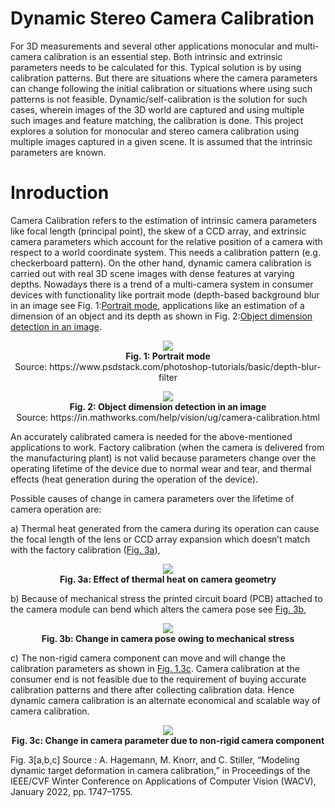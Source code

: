 # Dynamic Stereo Camera Calibration

For 3D measurements and several other applications monocular and multi-camera calibration is an essential step. Both intrinsic and extrinsic parameters needs to be calculated for this. Typical solution is by using calibration patterns. But there are situations where the camera parameters can change following the initial calibration or situations where using such patterns is not feasible. Dynamic/self-calibration is the solution for such cases, wherein images of the 3D world are captured and using multiple such images and feature matching, the calibration is done. This project explores a solution for monocular and stereo camera calibration using multiple images captured in a given scene. It is assumed that the intrinsic parameters are known.


# Inroduction

Camera Calibration refers to the estimation of intrinsic camera parameters like focal length (principal point), the skew of a CCD array, and extrinsic camera parameters
which account for the relative position of a camera with respect to a world coordinate system. This needs a calibration pattern (e.g. checkerboard pattern). On the other
hand, dynamic camera calibration is carried out with real 3D scene images with dense features at varying depths. Nowadays there is a trend of a multi-camera system in
consumer devices with functionality like portrait mode (depth-based background blur in an image see Fig. 1:[Portrait mode](https://user-images.githubusercontent.com/84389082/212613466-abcb8bf3-4f70-40ad-aa8a-327a825c251d.jpg), applications like an estimation of a dimension of an object
and its depth as shown in Fig. 2:[Object dimension detection in an image](https://user-images.githubusercontent.com/84389082/212614651-b8a30d7f-806f-43e8-be54-a028f54bac56.png).

<p align="center">
  <img src="https://user-images.githubusercontent.com/84389082/212613466-abcb8bf3-4f70-40ad-aa8a-327a825c251d.jpg" /><br>
  <b>Fig. 1:  Portrait mode</b><br>
  Source: https://www.psdstack.com/photoshop-tutorials/basic/depth-blur-filter
</p>


<p align="center">
  <img src="https://user-images.githubusercontent.com/84389082/212614651-b8a30d7f-806f-43e8-be54-a028f54bac56.png" /><br>
  <b>Fig. 2:  Object dimension detection in an image</b><br>
  Source: https://in.mathworks.com/help/vision/ug/camera-calibration.html
</p>


An accurately calibrated camera is needed for the above-mentioned applications to work. Factory calibration (when the camera is delivered from the manufacturing
plant) is not valid because parameters change over the operating lifetime of the device due to normal wear and tear, and thermal effects (heat generation during the operation of the device).

Possible causes of change in camera parameters over the lifetime of camera operation are: 

a) Thermal heat generated from the camera during its operation can cause the focal length of the lens or CCD array expansion which doesn’t match with the factory calibration ([Fig. 3a](https://user-images.githubusercontent.com/84389082/212615261-6871efb1-c53d-4e7e-bf15-cf19436f6864.jpg)),

<p align="center">
  <img src="https://user-images.githubusercontent.com/84389082/212615261-6871efb1-c53d-4e7e-bf15-cf19436f6864.jpg" /><br>
  <b>Fig. 3a: Effect of thermal heat on camera geometry</b>
</p>


b) Because of mechanical stress the printed circuit board (PCB) attached to the camera module can bend which alters the camera pose see [Fig. 3b](https://user-images.githubusercontent.com/84389082/212615265-23d399bf-0f68-4ab3-a3de-74e8d2832679.jpg),

<p align="center">
  <img src="https://user-images.githubusercontent.com/84389082/212615265-23d399bf-0f68-4ab3-a3de-74e8d2832679.jpg" /><br>
  <b>Fig. 3b: Change in camera pose owing to mechanical stress</b>
</p>


c) The non-rigid camera component can move and will change the calibration parameters as shown in [Fig. 1.3c](https://user-images.githubusercontent.com/84389082/212615267-c678d5a4-2e7b-4c23-be8c-6765225aa66d.jpg). Camera calibration at the consumer end is not feasible due to the requirement of buying accurate calibration patterns and there after collecting calibration data. Hence dynamic camera calibration is an alternate economical and scalable way of camera calibration.

<p align="center">
  <img src="https://user-images.githubusercontent.com/84389082/212615267-c678d5a4-2e7b-4c23-be8c-6765225aa66d.jpg" /><br>
  <b>Fig. 3c: Change in camera parameter due to non-rigid camera component</b>
</p>

Fig. 3[a,b,c] Source : A. Hagemann, M. Knorr, and C. Stiller, “Modeling dynamic target deformation in camera calibration,” in Proceedings of the IEEE/CVF Winter Conference on Applications of Computer Vision (WACV), January 2022, pp. 1747–1755.
